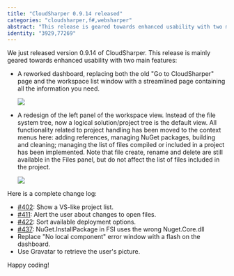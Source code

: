 ```yaml
---
title: "CloudSharper 0.9.14 released"
categories: "cloudsharper,f#,websharper"
abstract: "This release is geared towards enhanced usability with two main features: a reworked dashboard and a new solution view."
identity: "3929,77269"
---
```

We just released version 0.9.14 of CloudSharper. This release is mainly geared towards enhanced usability with two main features:

 * A reworked dashboard, replacing both the old "Go to CloudSharper" page and the workspace list window with a streamlined page containing all the information you need.

   [![](http://i.imgur.com/gy99All.png)](http://i.imgur.com/6cFoRvA.png)

 * A redesign of the left panel of the workspace view. Instead of the file system tree, now a logical solution/project tree is the default view. All functionality related to project handling has been moved to the context menus here: adding references, managing NuGet packages, building and cleaning; managing the list of files compiled or included in a project has been implemented. Note that file create, rename and delete are still available in the Files panel, but do not affect the list of files included in the project.

   [![](http://i.imgur.com/cL7fhhF.png)](http://i.imgur.com/Rj3gZUS.png)

Here is a complete change log:

 * [#402](https://bitbucket.org/IntelliFactory/cloudsharper/issue/402/show-a-vs-like-project-list): Show a VS-like project list.
 * [#411](https://bitbucket.org/IntelliFactory/cloudsharper/issue/411/warn-on-file-changes): Alert the user about changes to open files.
 * [#422](https://bitbucket.org/IntelliFactory/cloudsharper/issue/422/sort-available-deployment-options): Sort available deployment options.
 * [#437](https://bitbucket.org/IntelliFactory/cloudsharper/issue/437/nugetinstallpackage-in-fsi-uses-the-wrong): NuGet.InstallPackage in FSI uses the wrong Nuget.Core.dll
 * Replace "No local component" error window with a flash on the dashboard.
 * Use Gravatar to retrieve the user's picture.

Happy coding!

